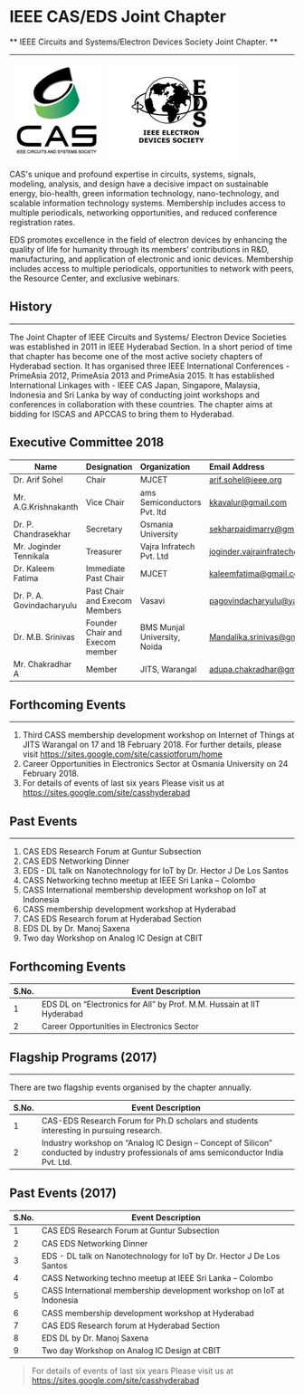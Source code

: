 # IEEE CAS/EDS Joint Chapter

** IEEE Circuits and Systems/Electron Devices Society Joint Chapter. **

---

[![CAS](/user/img/logos/cass-logo.png)](/chapters/cas-eds/cas-eds.md)
[![EDS](/user/img/logos/eds-logo.png)](/chapters/cas-eds/cas-eds.md)

CAS's unique and profound expertise in circuits, systems, signals, modeling, analysis, and design have a decisive impact on sustainable energy, bio-health, green information technology, nano-technology, and scalable information technology systems. Membership includes access to multiple periodicals, networking opportunities, and reduced conference registration rates.

EDS promotes excellence in the field of electron devices by enhancing the quality of life for humanity through its members’ contributions in R&D, manufacturing, and application of electronic and ionic devices. Membership includes access to multiple periodicals, opportunities to network with peers, the Resource Center, and exclusive webinars.

## History
---

The Joint Chapter of IEEE Circuits and Systems/ Electron Device Societies was established in 2011 in IEEE Hyderabad Section. In a short period of time that chapter has become one of the most active society chapters of Hyderabad section. It has organised three IEEE International Conferences - PrimeAsia 2012, PrimeAsia 2013 and PrimeAsia 2015.  It has established International Linkages with - IEEE CAS Japan, Singapore, Malaysia, Indonesia and Sri Lanka by way of conducting joint workshops and conferences in collaboration with these countries. The chapter aims at bidding for ISCAS and APCCAS to bring them to Hyderabad.

## Executive Committee 2018

| Name                      | Designation                     | Organization                 | Email Address                     |
| ------------------------- | :------------------------------ | :--------------------------- | :-------------------------------- |
| Dr. Arif Sohel            | Chair                           | MJCET                        | arif.sohel@ieee.org               |
| Mr. A.G.Krishnakanth      | Vice Chair                      | ams Semiconductors Pvt. ltd  | kkavalur@gmail.com                |
| Dr. P. Chandrasekhar      | Secretary                       | Osmania University           | sekharpaidimarry@gmail.com        |
| Mr. Joginder Tennikala    | Treasurer                       | Vajra Infratech Pvt. Ltd     | joginder.vajrainfratech@gmail.com |
| Dr. Kaleem Fatima         | Immediate Past Chair            | MJCET                        | kaleemfatima@gmail.com            |
| Dr. P. A. Govindacharyulu | Past Chair and Execom Members   | Vasavi                       | pagovindacharyulu@yahoo.com       |
| Dr. M.B. Srinivas         | Founder Chair and Execom member | BMS Munjal University, Noida | Mandalika.srinivas@gmail.com      |
| Mr. Chakradhar A          | Member                          | JITS, Warangal               | adupa.chakradhar@gmail.com        |

## Forthcoming Events
---

1. Third CASS membership development workshop on Internet of Things at JITS Warangal on 17 and 18 February 2018. For further details, please visit <https://sites.google.com/site/cassiotforum/home>
2. Career Opportunities in Electronics Sector at Osmania University on 24 February 2018. 
3. For details of events of last six years Please visit us at <https://sites.google.com/site/casshyderabad>

## Past Events
---

1. CAS EDS Research Forum at Guntur Subsection
2. CAS EDS Networking Dinner
3. EDS - DL talk on Nanotechnology for IoT by Dr. Hector J De Los Santos
4. CASS Networking techno meetup at IEEE Sri Lanka – Colombo
5. CASS International membership development workshop on IoT at Indonesia
6. CASS membership development workshop at Hyderabad
7. CAS EDS Research forum at Hyderabad Section
8. EDS DL by Dr. Manoj Saxena
9. Two day Workshop on Analog IC Design at CBIT

## Forthcoming Events

| S.No. | Event Description                                                        |
| ----- | ------------------------------------------------------------------------ |
| 1     | EDS DL on “Electronics for All” by Prof. M.M. Hussain at IIT Hyderabad |
| 2     | Career Opportunities in Electronics Sector                               |

## Flagship Programs (2017)
---

There are two flagship events organised by the chapter annually.

| S.No. | Event Description                                                                                                                       |
| ----- | --------------------------------------------------------------------------------------------------------------------------------------- |
| 1     | CAS-EDS Research Forum for Ph.D scholars and students interesting in pursuing research.                                                 |
| 2     | Industry workshop on “Analog IC Design – Concept of Silicon” conducted by industry professionals of ams semiconductor India Pvt. Ltd. |

## Past Events (2017)

| S.No. | Event Description                                                      |
| ----- | ---------------------------------------------------------------------- |
| 1     | CAS EDS Research Forum at Guntur Subsection                            |
| 2     | CAS EDS Networking Dinner                                              |
| 3     | EDS - DL talk on Nanotechnology for IoT by Dr. Hector J De Los Santos  |
| 4     | CASS Networking techno meetup at IEEE Sri Lanka – Colombo              |
| 5     | CASS International membership development workshop on IoT at Indonesia |
| 6     | CASS membership development workshop at Hyderabad                      |
| 7     | CAS EDS Research forum at Hyderabad Section                            |
| 8     | EDS DL by Dr. Manoj Saxena                                             |
| 9     | Two day Workshop on Analog IC Design at CBIT                           |

> For details of events of last six years Please visit us at <https://sites.google.com/site/casshyderabad>